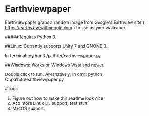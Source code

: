 # Earthviewpaper
Earthviewpaper grabs a random image from Google's Earthview site ( https://earthview.withgoogle.com ) to use as your wallpaper.

#####Requires Python 3.

##Linux:
Currently supports Unity 7 and GNOME 3.

In terminal: python3 /path/to/earthviewpaper.py

##Windows:
Works on Windows Vista and newer.

Double click to run. 
Alternatively, in cmd: python C:\path\to\earthviewpaper.py

#Todo
1. Figure out how to make this readme look nice.
2. Add more Linux DE support, test stuff.
3. MacOS support.
